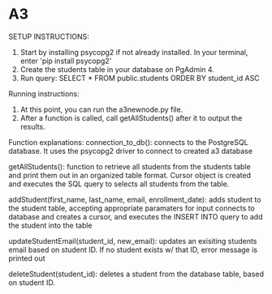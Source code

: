 # A3

SETUP INSTRUCTIONS:
1. Start by installing psycopg2 if not already installed. In your terminal, enter 'pip install psycopg2'
2. Create the students table in your database on PgAdmin 4.
3. Run query:
   SELECT * FROM public.students
   ORDER BY student_id ASC

Running instructions:
1. At this point, you can run the a3newnode.py file.
2. After a function is called, call getAllStudents() after it to output the results.

Function explanations:
connection_to_db():
connects to the PostgreSQL database. It uses the psycopg2 driver to connect to created a3 database

getAllStudents():
function to retrieve all students from the students table and print them out in an organized table format. Cursor object is created and executes the SQL query to selects all students from the table.

addStudent(first_name, last_name, email, enrollment_date):
adds student to the student table, accepting appropriate paramaters for input connects to database and creates a cursor, and executes the INSERT INTO query to add the student into the table

updateStudentEmail(student_id, new_email):
updates an exisiting students email based on student ID. If no student exists w/ that ID, error message is printed out

deleteStudent(student_id):
deletes a student from the database table, based on student ID.


